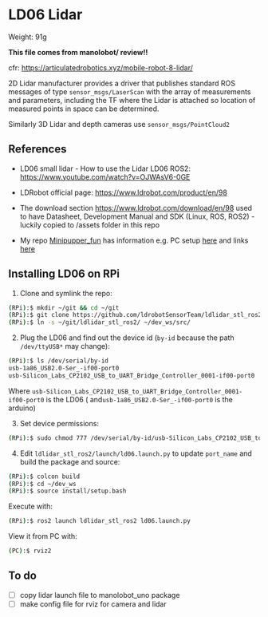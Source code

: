 # LD06 Lidar

Weight: 91g

**This file comes from manolobot/ review!!**

cfr: https://articulatedrobotics.xyz/mobile-robot-8-lidar/

2D Lidar manufacturer provides a driver that publishes standard ROS messages of type  `sensor_msgs/LaserScan` with the array of measurements and parameters, including the TF where the Lidar is attached so location of measured points in space can be determined.

Similarly 3D Lidar and depth cameras use `sensor_msgs/PointCloud2`

## References

* LD06 small lidar - How to use the Lidar LD06 ROS2: https://www.youtube.com/watch?v=OJWAsV6-0GE

* LDRobot official page: https://www.ldrobot.com/product/en/98

* The download section https://www.ldrobot.com/download/en/98 used to have Datasheet, Development Manual and SDK (Linux, ROS, ROS2) - luckily copied to /assets folder in this repo

* My repo [Minipupper_fun](https://github.com/mhered/minipupper_fun) has information e.g. PC setup [here](https://github.com/mhered/minipupper_fun/blob/main/MiniPupper_SLAM_Navigation.md) and links [here](https://github.com/mhered/minipupper_fun/blob/main/LD06_Links.md)

## Installing LD06 on RPi

1. Clone and symlink the repo:

```bash
(RPi):$ mkdir ~/git && cd ~/git
(RPi):$ git clone https://github.com/ldrobotSensorTeam/ldlidar_stl_ros2
(RPi):$ ln -s ~/git/ldlidar_stl_ros2/ ~/dev_ws/src/
```

2. Plug the LD06 and find out the device id (`by-id` because the path `/dev/ttyUSB*` may change):

```bash
(RPi):$ ls /dev/serial/by-id
usb-1a86_USB2.0-Ser_-if00-port0
usb-Silicon_Labs_CP2102_USB_to_UART_Bridge_Controller_0001-if00-port0
```

Where `usb-Silicon_Labs_CP2102_USB_to_UART_Bridge_Controller_0001-if00-port0` is the LD06 ( and`usb-1a86_USB2.0-Ser_-if00-port0` is the arduino)

3. Set device permissions:

```bash
(RPi):$ sudo chmod 777 /dev/serial/by-id/usb-Silicon_Labs_CP2102_USB_to_UART_Bridge_Controller_0001-if00-port0
```

4. Edit `ldlidar_stl_ros2/launch/ld06.launch.py` to update `port_name` and build the package and source:

```bash 
(RPi):$ colcon build
(RPi):$ cd ~/dev_ws
(RPi):$ source install/setup.bash
```

Execute with:

```bash
(RPi):$ ros2 launch ldlidar_stl_ros2 ld06.launch.py
```

View it from PC with:

```bash
(PC):$ rviz2
```

## To do

- [ ] copy lidar launch file to manolobot_uno package
- [ ] make config file for rviz for camera and lidar
